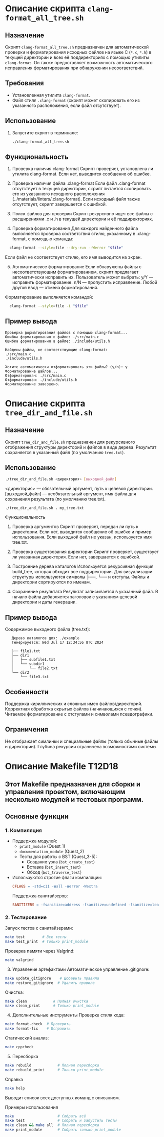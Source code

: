 # Описание скрипта `clang-format_all_tree.sh`

## Назначение
Скрипт `clang-format_all_tree.sh` предназначен для автоматической проверки и форматирования исходных файлов на языке C (`*.c`, `*.h`) в текущей директории и всех её поддиректориях с помощью утилиты `clang-format`. Он также предоставляет возможность автоматического исправления форматирования при обнаружении несоответствий.

## Требования
- Установленная утилита `clang-format`.
- Файл стиля `.clang-format` (скрипт может скопировать его из указанного расположения, если файл отсутствует).

## Использование
1. Запустите скрипт в терминале:
   ```bash
   ./clang-format_all_tree.sh
   ```
## Функциональность
1. Проверка наличия clang-format
   Скрипт проверяет, установлена ли утилита clang-format. Если нет, выводится сообщение об ошибке.

2. Проверка наличия файла .clang-format
   Если файл .clang-format отсутствует в текущей директории, скрипт пытается скопировать его из указанного исходного расположения (../materials/linters/.clang-format).
   Если исходный файл также отсутствует, скрипт завершается с ошибкой.

3. Поиск файлов для проверки
   Скрипт рекурсивно ищет все файлы с расширениями .c и .h в текущей директории и её поддиректориях.

4. Проверка форматирования
   Для каждого найденного файла выполняется проверка соответствия стилю, указанному в .clang-format, с помощью команды:

```bash
  clang-format --style=file --dry-run --Werror "$file"
```
Если файл не соответствует стилю, его имя выводится на экран.

5. Автоматическое форматирование
   Если обнаружены файлы с несоответствующим форматированием, скрипт предлагает автоматически исправить их.
   Пользователь может выбрать:
   y/Y — исправить форматирование.
   n/N — пропустить исправление.
   Любой другой ввод — отмена форматирования.

Форматирование выполняется командой:

```bash
  clang-format --style=file -i "$file"
```

## Пример вывода
   ```
  Проверка форматирования файлов с помощью clang-format...
  Ошибка форматирования в файле: ./src/main.c
  Ошибка форматирования в файле: ./include/utils.h

  Найдены файлы, не соответствующие clang-format:
  ./src/main.c
  ./include/utils.h

  Хотите автоматически отформатировать эти файлы? (y/n): y
  Форматирование файлов...
  Отформатирован: ./src/main.c
  Отформатирован: ./include/utils.h
  Форматирование завершено.
  ```


# Описание скрипта `tree_dir_and_file.sh`

## Назначение
Скрипт `tree_dir_and_file.sh` предназначен для рекурсивного отображения структуры директорий и файлов в виде дерева. Результат сохраняется в указанный файл (по умолчанию `tree.txt`).

## Использование
```bash
./tree_dir_and_file.sh <директория> [выходной_файл]
```

<директория> — обязательный аргумент, путь к целевой директории.
[выходной_файл] — необязательный аргумент, имя файла для сохранения результата (по умолчанию tree.txt).

```bash
./tree_dir_and_file.sh . my_tree.txt
```

Функциональность
1. Проверка аргументов
   Скрипт проверяет, передан ли путь к директории. Если нет, выводится сообщение об ошибке и пример использования.
   Если выходной файл не указан, используется имя tree.txt.

2. Проверка существования директории
   Скрипт проверяет, существует ли указанная директория. Если нет, завершается с ошибкой.

3. Построение дерева каталогов
   Используется рекурсивная функция build_tree, которая обходит все поддиректории.
   Для визуализации структуры используются символы ├──, └── и отступы.
   Файлы и директории сортируются по именам.

4. Сохранение результата
   Результат записывается в указанный файл.
   В начало файла добавляется заголовок с указанием целевой директории и даты генерации.

## Пример вывода
   Содержимое выходного файла (tree.txt):
   ```text
      Дерево каталогов для: ./example
      Генерируется: Wed Jul 17 12:34:56 UTC 2024
      
      ├── file1.txt
      ├── dir1
      │   ├── subfile1.txt
      │   └── subdir1
      │       └── file2.txt
      └── dir2
          └── file3.txt
   ```

## Особенности
   Поддержка кириллических и сложных имен файлов/директорий.
   Корректная обработка скрытых файлов (начинающихся с точки).
   Читаемое форматирование с отступами и символами псевдографики.

## Ограничения
   Не отображает симлинки и специальные файлы (только обычные файлы и директории).
   Глубина рекурсии ограничена возможностями системы.


# Описание Makefile T12D18

## Этот Makefile предназначен для сборки и управления проектом, включающим несколько модулей и тестовых программ.

## Основные функции

### 1. Компиляция
- Поддержка модулей:
  - `print_module` (Quest_1)
  - `documentation_module` (Quest_2)
  - Тесты для работы с BST (Quest_3-5):
    - Создание узла (`bst_create_test`)
    - Вставка (`bst_insert_test`)
    - Обход (`bst_traverse_test`)
- Используются строгие флаги компиляции:
  ```makefile
  CFLAGS = -std=c11 -Wall -Werror -Wextra
  ```
  Поддержка санитайзеров:
  ```makefile
  SANITIZERS = -fsanitize=address -fsanitize=undefined -fsanitize=leak
  ```
  
### 2. Тестирование
Запуск тестов с санитайзерами:
```bash
make test        # Все тесты
make test_print  # Только print_module
```
Проверка памяти через Valgrind:
```bash
make valgrind
```
3. Управление артефактами
Автоматическое управление .gitignore:
```bash
make update_gitignore    # Добавить правила
make restore_gitignore  # Удалить правила
```
Очистка:
```bash
make clean            # Полная очистка
make clean_print      # Только print_module
```
4. Дополнительные инструменты
Проверка стиля кода:
```bash
make format-check  # Проверить
make format-fix    # Исправить
```
Статический анализ:
```bash
make cppcheck
```
5. Пересборка
```bash
make rebuild            # Полная пересборка
make rebuild_print      # Только print_module
```
Справка
```bash
make help
```
Выводит список всех доступных команд с описанием.

Примеры использования
```bash
make                    # Собрать всё
make test               # Собрать и запустить тесты
make clean && make all  # Полная пересборка
make print_module       # Собрать только print_module
```  
